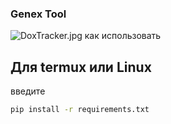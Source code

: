 ### Genex Tool
![DoxTracker.jpg](https://github.com/KURO-CODE/DoxTracker/blob/master/DoxTracker.jpg)
как использовать

## Для termux или Linux
введите
```bash
pip install -r requirements.txt
```
